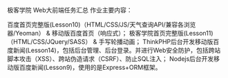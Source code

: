 极客学院 Web大前端任务汇总
作业主要内容：

百度首页完整版(Lesson10)（HTML/CSS/JS/天气查询API/兼容各浏览器/Yeoman） & 移动版百度首页（响应式）；
极客学院首页完整版(Lesson11)（HTML/CSS/JQuery/SASS） & 手写轮播动画；
ThinkPHP后台开发移动版百度新闻(Lesson14)，包括后台管理、后台登录。并进行Web安全防护，包括跨站脚本攻击（XSS）、跨站伪造请求（CSRF）、防止SQL注入；
Nodejs后台开发移动版百度新闻(Lesson9)，使用的是Express+ORM框架。
